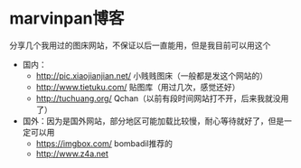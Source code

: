 # marvinpan博客

分享几个我用过的图床网站，不保证以后一直能用，但是我目前可以用这个
- 国内：
  - http://pic.xiaojianjian.net/ 小贱贱图床（一般都是发这个网站的）
  - http://www.tietuku.com/ 贴图库（用过几次，感觉还好）
  - http://tuchuang.org/ Qchan（以前有段时间网站打不开，后来我就没用了）
- 国外：因为是国外网站，部分地区可能加载比较慢，耐心等待就好了，但是一定可以用
  - https://imgbox.com/ bombadil推荐的
  - http://www.z4a.net
